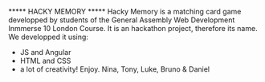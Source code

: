 ***** HACKY MEMORY *****
Hacky Memory is a matching card game developped by students of the General Assembly Web Development Inmmerse 10 London Course.
It is an hackathon project, therefore its name.
We developped it using:
- JS and Angular
- HTML and CSS
- a lot of creativity!
Enjoy.
Nina, Tony, Luke, Bruno & Daniel